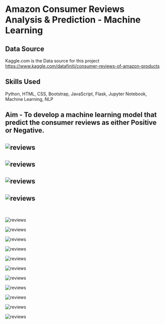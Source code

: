 # Amazon Consumer Reviews Analysis & Prediction - Machine Learning


## Data Source
Kaggle.com is the Data source for this project
https://www.kaggle.com/datafiniti/consumer-reviews-of-amazon-products


## Skills Used
Python, HTML, CSS, Bootstrap, JavaScript, Flask, Jupyter Notebook, Machine Learning, NLP

## Aim - To develop a machine learning model that predict the consumer reviews as either Positive or Negative.

## ![reviews](Amazon_Reviews_NLP/images/Page1_1.PNG)

## ![reviews](Amazon_Reviews_NLP/images/Page1_2.PNG)

## ![reviews](Amazon_Reviews_NLP/images/Page2_1.PNG)

## ![reviews](Amazon_Reviews_NLP/images/Page2_2.PNG)

<br>

![reviews](Amazon_Reviews_NLP/images/Page3_1.PNG)

![reviews](Amazon_Reviews_NLP/images/Page3_2.PNG)

![reviews](Amazon_Reviews_NLP/images/Page3_3.PNG)

![reviews](Amazon_Reviews_NLP/images/Page3_4.PNG)

![reviews](Amazon_Reviews_NLP/images/Page_1.PNG)

![reviews](Amazon_Reviews_NLP/images/Page_2.PNG)

![reviews](Amazon_Reviews_NLP/images/Page_3.PNG)

![reviews](Amazon_Reviews_NLP/images/Page_4.PNG)

![reviews](Amazon_Reviews_NLP/images/Page_5.PNG)

![reviews](Amazon_Reviews_NLP/images/Page_6.PNG)

![reviews](Amazon_Reviews_NLP/images/Page_7.PNG)



